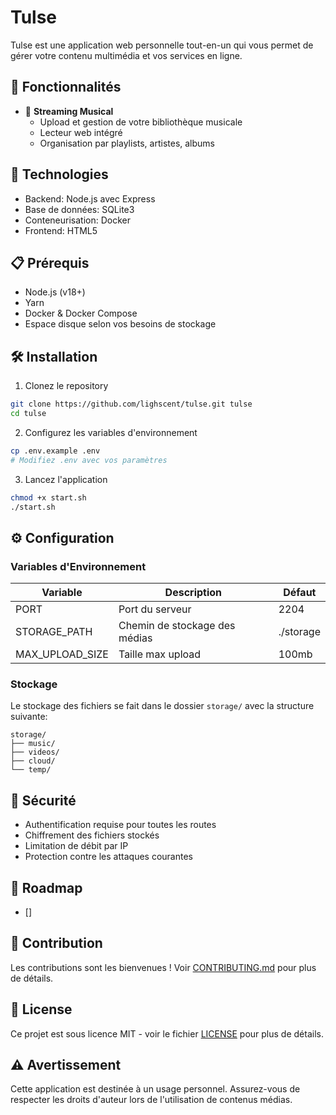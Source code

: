 # Tulse

Tulse est une application web personnelle tout-en-un qui vous permet de gérer votre contenu multimédia et vos services en ligne.

## 🎯 Fonctionnalités

- 🎵 **Streaming Musical**
  - Upload et gestion de votre bibliothèque musicale
  - Lecteur web intégré
  - Organisation par playlists, artistes, albums

## 🚀 Technologies

- Backend: Node.js avec Express
- Base de données: SQLite3
- Conteneurisation: Docker
- Frontend: HTML5

## 📋 Prérequis

- Node.js (v18+)
- Yarn
- Docker & Docker Compose
- Espace disque selon vos besoins de stockage

## 🛠️ Installation

1. Clonez le repository
```bash
git clone https://github.com/lighscent/tulse.git tulse
cd tulse
```

2. Configurez les variables d'environnement
```bash
cp .env.example .env
# Modifiez .env avec vos paramètres
```

3. Lancez l'application
```bash
chmod +x start.sh
./start.sh
```

## ⚙️ Configuration

### Variables d'Environnement

| Variable           | Description                    | Défaut        |
|-------------------|--------------------------------|---------------|
| PORT              | Port du serveur                | 2204          |
| STORAGE_PATH      | Chemin de stockage des médias  | ./storage     |
| MAX_UPLOAD_SIZE   | Taille max upload              | 100mb        |

### Stockage

Le stockage des fichiers se fait dans le dossier `storage/` avec la structure suivante:
```
storage/
├── music/
├── videos/
├── cloud/
└── temp/
```

## 🔐 Sécurité

- Authentification requise pour toutes les routes
- Chiffrement des fichiers stockés
- Limitation de débit par IP
- Protection contre les attaques courantes

## 🚧 Roadmap

- []

## 🤝 Contribution

Les contributions sont les bienvenues ! Voir [CONTRIBUTING.md](CONTRIBUTING.md) pour plus de détails.

## 📝 License

Ce projet est sous licence MIT - voir le fichier [LICENSE](LICENSE) pour plus de détails.

## ⚠️ Avertissement

Cette application est destinée à un usage personnel. Assurez-vous de respecter les droits d'auteur lors de l'utilisation de contenus médias.